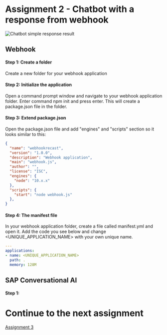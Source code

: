 # Assignment 2 - Chatbot with a response from webhook

![Chatbot simple response result]()

## Webhook

#### Step 1: Create a folder
Create a new folder for your webhook application

#### Step 2: Initialize the application
Open a command prompt window and navigate to your webhook application folder. Enter command npm init and press enter. This will create a package.json file in the folder.

#### Step 3: Extend package.json
Open the package.json file and add "engines" and "scripts" section so it looks similar to this:

```json
{
  "name": "webhookrecast",
  "version": "1.0.0",
  "description": "Webhook application",
  "main": "webhook.js",
  "author": "",
  "license": "ISC",
  "engines": {
    "node": "10.x.x"
  },  
  "scripts": {
    "start": "node webhook.js"
  },
}
```

#### Step 4: The manifest file
In your webhook application folder, create a file called manifest.yml and open it. Add the code you see below and change <UNIQUE_APPLICATION_NAME> with your own unique name.

```yaml
---
applications:
- name: <UNIQUE_APPLICATION_NAME>
  path: .
  memory: 128M
```

## SAP Conversational AI

#### Step 1:

# Continue to the next assignment
[Assignment 3](https://github.com/iemkek/SAP_Conversational_AI_Assignments/tree/3_Address_lookup_and_user_interaction)
